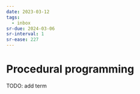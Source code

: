 ```yaml
---
date: 2023-03-12
tags:
  - inbox
sr-due: 2024-03-06
sr-interval: 1
sr-ease: 227
---
```

# Procedural programming

TODO: add term
